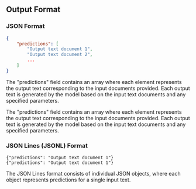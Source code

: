 ## Output Format

### JSON Format

```json
{
    "predictions": [
        "Output text document 1",
        "Output text document 2",
        ...
    ]
}

```
The "predictions" field contains an array where each element represents the output text corresponding to the input documents provided. Each output text is generated by the model based on the input text documents and any specified parameters.


The "predictions" field contains an array where each element represents the output text corresponding to the input documents provided. Each output text is generated by the model based on the input text documents and any specified parameters.

### JSON Lines (JSONL) Format

```
{"predictions": "Output text document 1"}
{"predictions": "Output text document 1"}
```

The JSON Lines format consists of individual JSON objects, where each object represents predictions for a single input text.